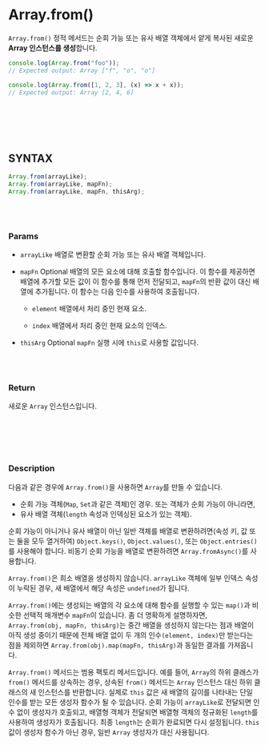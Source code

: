 # Array.from()

`Array.from()` 정적 메서드는 순회 가능 또는 유사 배열 객체에서 얕게 복사된 새로운 **Array 인스턴스를 생성**합니다.

```js
console.log(Array.from("foo"));
// Expected output: Array ["f", "o", "o"]

console.log(Array.from([1, 2, 3], (x) => x + x));
// Expected output: Array [2, 4, 6]
```

<br/>
<br/>
<br/>
<br/>

## SYNTAX

```js
Array.from(arrayLike);
Array.from(arrayLike, mapFn);
Array.from(arrayLike, mapFn, thisArg);
```

<br/>
<br/>

### Params

-   `arrayLike`
    배열로 변환할 순회 가능 또는 유사 배열 객체입니다.

-   `mapFn` Optional
    배열의 모든 요소에 대해 호출할 함수입니다. 이 함수를 제공하면 배열에 추가할 모든 값이 이 함수를 통해 먼저 전달되고, `mapFn`의 반환 값이 대신 배열에 추가됩니다. 이 함수는 다음 인수를 사용하여 호출됩니다.

    -   `element`
        배열에서 처리 중인 현재 요소.

    -   `index`
        배열에서 처리 중인 현재 요소의 인덱스.

-   `thisArg` Optional
    `mapFn` 실행 시에 `this`로 사용할 값입니다.

<br/>
<br/>

### Return

새로운 `Array` 인스턴스입니다.

<br/>
<br/>
<br/>
<br/>

### Description

다음과 같은 경우에 `Array.from()`을 사용하면 `Array`를 만들 수 있습니다.

-   순회 가능 객체(`Map`, `Set`과 같은 객체)인 경우. 또는 객체가 순회 가능이 아니라면,
-   유사 배열 객체(`length` 속성과 인덱싱된 요소가 있는 객체).

순회 가능이 아니거나 유사 배열이 아닌 일반 객체를 배열로 변환하려면(속성 키, 값 또는 둘을 모두 열거하여) `Object.keys()`, `Object.values()`, 또는 `Object.entries()`를 사용해야 합니다. 비동기 순회 가능을 배열로 변환하려면 `Array.fromAsync()`를 사용합니다.

`Array.from()`은 희소 배열을 생성하지 않습니다. `arrayLike` 객체에 일부 인덱스 속성이 누락된 경우, 새 배열에서 해당 속성은 `undefined`가 됩니다.

`Array.from()`에는 생성되는 배열의 각 요소에 대해 함수를 실행할 수 있는 `map()`과 비슷한 선택적 매개변수 `mapFn`이 있습니다. 좀 더 명확하게 설명하자면, `Array.from(obj, mapFn, thisArg)`는 중간 배열을 생성하지 않는다는 점과 배열이 아직 생성 중이기 때문에 전체 배열 없이 두 개의 인수`(element, index)`만 받는다는 점을 제외하면 `Array.from(obj).map(mapFn, thisArg)`과 동일한 결과를 가져옵니다.

`Array.from()` 메서드는 범용 팩토리 메서드입니다. 예를 들어, `Array`의 하위 클래스가 `from()` 메서드를 상속하는 경우, 상속된 `from()` 메서드는 `Array` 인스턴스 대신 하위 클래스의 새 인스턴스를 반환합니다. 실제로 `this` 값은 새 배열의 길이를 나타내는 단일 인수를 받는 모든 생성자 함수가 될 수 있습니다. 순회 가능이 `arrayLike`로 전달되면 인수 없이 생성자가 호출되고, 배열형 객체가 전달되면 배열형 객체의 정규화된 `length`를 사용하여 생성자가 호출됩니다. 최종 `length`는 순회가 완료되면 다시 설정됩니다. `this` 값이 생성자 함수가 아닌 경우, 일반 `Array` 생성자가 대신 사용됩니다.
